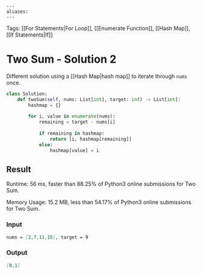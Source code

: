 ```
---
aliases:
---
```

Tags: [[For Statements|For Loop]], [[Enumerate Function]], [[Hash Map]], [[If Statements|If]]

# Two Sum - Solution 2
Different solution using a [[Hash Map|hash map]] to iterate through `nums` once.

```python
class Solution:
    def twoSum(self, nums: List[int], target: int) -> List[int]:
        hashmap = {}
        
        for i, value in enumerate(nums):
            remaining = target - nums[i]
            
            if remaining in hashmap:
                return [i, hashmap[remaining]]
            else:
                hashmap[value] = i
```

## Result
Runtime: 56 ms, faster than 88.25% of Python3 online submissions for Two Sum.

Memory Usage: 15.2 MB, less than 54.17% of Python3 online submissions for Two Sum.

### Input
```md
nums = [2,7,11,15], target = 9
```

### Output
```md
[0,1]
```